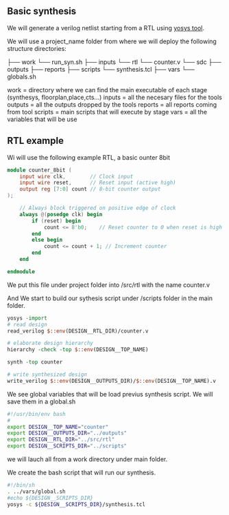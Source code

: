 ## Basic synthesis
We will generate a verilog netlist starting from a RTL using [yosys tool](https://yosyshq.net/yosys/). 

We will use a project_name folder from where we will deploy the following structure directories:

├── work
    └── run_syn.sh
├── inputs
    └── rtl
        └── counter.v
    └── sdc
├── outputs
├── reports
├── scripts
    └── synthesis.tcl
├── vars
    └── globals.sh

work = directory where we can find the main executable of each stage (synthesys, floorplan,place,cts...)
inputs = all the necesary files for the tools
outputs = all the outputs dropped by the tools
reports = all reports coming from tool
scripts = main scripts that will execute by stage
vars = all the variables that will be use

## RTL example
Wi will use the following example RTL, a basic ounter 8bit
```verilog
module counter_8bit (
    input wire clk,        // Clock input
    input wire reset,      // Reset input (active high)
    output reg [7:0] count // 8-bit counter output
);

    // Always block triggered on positive edge of clock
    always @(posedge clk) begin
        if (reset) begin
            count <= 8'b0;    // Reset counter to 0 when reset is high
        end
        else begin
            count <= count + 1; // Increment counter
        end
    end

endmodule
```

We put this file under project folder into /src/rtl with the name counter.v

And We start to build our sythesis script under /scripts folder in the main folder.

```tcl
yosys -import
# read design
read_verilog $::env(DESIGN__RTL_DIR)/counter.v

# elaborate design hierarchy
hierarchy -check -top $::env(DESIGN__TOP_NAME)

synth -top counter

# write synthesized design
write_verilog $::env(DESIGN__OUTPUTS_DIR)/$::env(DESIGN__TOP_NAME).v
```

We see global variables that will be load previus synthesis script. We will save them in a global.sh

```bash
#!/usr/bin/env bash
#
export DESIGN__TOP_NAME="counter"
export DESIGN__OUTPUTS_DIR="../outputs"
export DESIGN__RTL_DIR="../src/rtl"
export DESIGN__SCRIPTS_DIR="../scripts"
```
we will lauch all from a work directory under main folder.

We create the bash script that will run our synthesis.

```bash
#!/bin/sh
. ../vars/global.sh
#echo ${DESIGN__SCRIPTS_DIR}
yosys -c ${DESIGN__SCRIPTS_DIR}/synthesis.tcl
```

